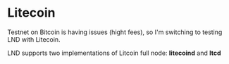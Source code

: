 # Litecoin

Testnet on Bitcoin is having issues (hight fees), so I'm switching to testing LND with Litecoin.

LND supports two implementations of Litcoin full node: **litecoind** and **ltcd**

